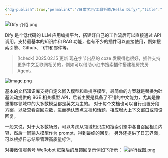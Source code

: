 ```yaml
---
{"dg-publish":true,"permalink":"/日常学习/工具折腾/Hello Dify/","title":"Hello Dify","tags":["LLM","折腾","Agent"],"noteIcon":"1","created":"2025-02-24T17:01:11.969+08:00","updated":"2025-02-25T17:36:30.967+08:00"}
---
```



![Dify 介绍.png](https://s2.loli.net/2025/02/24/y1bK24wctqoSQeP.png)

Dify 是个低代码的 LLM 应用编排平台，搭建好自己的工作流后可以直接通过 API 调用。支持最基本的知识库和 RAG 功能，也有不少的插件可以直接使用，例如搜索引擎、Github、飞书和邮件等。

> [!check] 2025.02.15 更新
> 现在字节出品的 coze 发展得也很好，插件支持更多中文互联网相关的，例如可以借助小红书搜索插件搭建租房找房 Agent。

![image.png](https://s2.loli.net/2025/02/24/VfD8qlZteTXv3Go.png)

基本的文档知识库支持自定义嵌入模型和重排序模型，最简单的方案就是替换为硅基流动提供的 BGE 相关模型 API，后者主要是具备了不错的中文能力，尤其是像重排序领域中的大多数模型都是英文为主的。
对于每个文档也可以自行设置分段方案，以及查看召回次数，进而确认热点文档和话题，相应增大上下文窗口或预设回复。

一般来说，对于大多数场景，可以考虑从领域知识库和搜索引擎中各自召回相关内容，然后一同输入模型作为 prompt，得到最终的回复。
另外还提供了日志界面，可以根据日志结果管理高质量标注。

对接微信服务号 WeRobot 框架后的反馈回复示例如下所示：
![运行截图.png](https://s2.loli.net/2025/02/24/OCDovTYr6nhVtBe.png)
